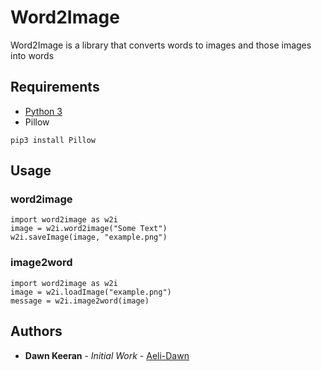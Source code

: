 # Word2Image

Word2Image is a library that converts words to images and those images into words

## Requirements

* [Python 3](https://www.python.org/downloads/)
* Pillow

```
pip3 install Pillow
```

## Usage

### word2image

```
import word2image as w2i
image = w2i.word2image("Some Text")
w2i.saveImage(image, "example.png")
```

### image2word

```
import word2image as w2i
image = w2i.loadImage("example.png")
message = w2i.image2word(image)
```

## Authors

* **Dawn Keeran** - *Initial Work* - [Aeli-Dawn](https://github.com/TheCodieGirl)
